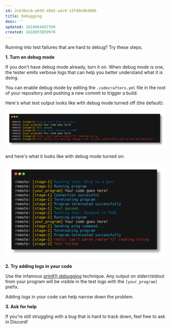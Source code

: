 ```yaml
---
id: 2c636ecb-eb59-45b5-a4c0-15f49e9b489b
title: Debugging
desc: ''
updated: 1618064497399
created: 1618055859978
---
```


Running into test failures that are hard to debug? Try these steps.

**1. Turn on debug mode**

If you don't have debug mode already, turn it on. When debug mode is one, the tester emits verbose logs that can help you better understand what it is doing.

You can enable debug mode by editing the `.codecrafters.yml` file in the root of your repository and pushing a new commit to trigger a build.

Here's what test output looks like with debug mode turned off (the default):

![](/assets/images/code-without-debug.png)

and here's what it looks like with debug mode turned on:

![](/assets/images/code-with-debug.png)

**2. Try adding logs in your code**

Use the infamous [printf() debugging](https://stackoverflow.com/questions/189562/what-is-the-proper-name-for-doing-debugging-by-adding-print-statements/189570#189570) technique. Any output on stderr/stdout from your program will be visible in the test logs with the `[your_program]` prefix.

Adding logs in your code can help narrow down the problem.

**3. Ask for help**

If you're still struggling with a bug that is hard to track down, feel free to ask in Discord!